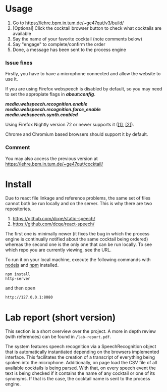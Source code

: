 # Usage
1. Go to https://lehre.bpm.in.tum.de/~ge47qut/v3/build/
2. [Optional] Click the cocktail browser button to check what cocktails are available
3. Say the name of your favorite cocktail (note comments below)
4. Say "engage" to complete/confirm the order
5. Done, a message has been sent to the process engine


### Issue fixes

Firstly, you have to have a microphone connected and allow the website to use it.

If you are using Firefox webspeech is disabled by default, so you may need to set the appropiate flags in _**about:config**_. 

_**media.webspeech.recognition.enable**_
_**media.webspeech.recognition.force_enable**_
_**media.webspeech.synth.enabled**_

Using Firefox Nightly version 72 or newer supports it ([[1]](https://wiki.mozilla.org/Web_Speech_API_-_Speech_Recognition), [[2]](https://stackoverflow.com/questions/39784986/speechrecognition-is-not-working-in-firefox)). 

Chrome and Chromium based browsers should support it by default.

### Comment
You may also access the previous version at https://lehre.bpm.in.tum.de/~ge47qut/cocktail/






# Install
Due to react file linkage and reference problems, the same set of files cannot both be run locally and on the server. This is why there are two repositories.
1. https://github.com/dcqe/static-speech/
2. https://github.com/dcqe/react-speech/

The first one is minimally newer (it fixes the bug in which the process engine is continually notified about the same cocktail being ordered) whereas the second one is the only one that can be run locally. To see which repo you are currently viewing, see the URL.


To run it on your local machine, execute the following commands with [nodejs](https://nodejs.org/en) and [npm](https://www.npmjs.com/) installed.
```
npm install
http-server
```
and then open
```
http://127.0.0.1:8080
```


# Lab report (short version)
This section is a short overview over the project. A more in depth review (with references) can be found in <tt>`/lab-report.pdf`</tt>.

The system features speech recognition via a SpeechRecognition object that is automatically instantiated depending on the browsers implemented interface. This facilitates the creation of a transcript of everything being spoken into the microphone. Additionally, on page load the CSV file of all available cocktails is being parsed. With that, on every speech event the text is being checked if it contains the name of any cocktail or one of its synonyms. If that is the case, the cocktail name is sent to the process engine. 
